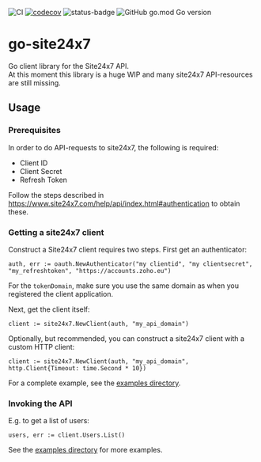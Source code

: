 ![CI](https://github.com/jseris/go-site24x7/workflows/CI/badge.svg) [![codecov](https://codecov.io/gh/jseris/go-site24x7/branch/master/graph/badge.svg)](https://codecov.io/gh/jseris/go-site24x7) ![status-badge](https://goreportcard.com/badge/github.com/jseris/go-site24x7) ![GitHub go.mod Go version](https://img.shields.io/github/go-mod/go-version/jseris/go-site24x7)

# go-site24x7
Go client library for the Site24x7 API.  
At this moment this library is a huge WIP and many site24x7 API-resources are still missing. 
  
## Usage
### Prerequisites
In order to do API-requests to site24x7, the following is required:
* Client ID
* Client Secret
* Refresh Token

Follow the steps described in https://www.site24x7.com/help/api/index.html#authentication to obtain these.  

### Getting a site24x7 client
Construct a Site24x7 client requires two steps. 
First get an authenticator:  
  
    auth, err := oauth.NewAuthenticator("my clientid", "my clientsecret", "my_refreshtoken", "https://accounts.zoho.eu")  
   
For the `tokenDomain`, make sure you use the same domain as when you registered the client application.  
  
Next, get the client itself:  
  
    client := site24x7.NewClient(auth, "my_api_domain")  
  
Optionally, but recommended, you can construct a site24x7 client with a custom HTTP client:  
  
    client := site24x7.NewClient(auth, "my_api_domain", http.Client{Timeout: time.Second * 10})  
  
For a complete example, see the [examples directory](https://github.com/jseris/go-site24x7/tree/master/examples).  
  
### Invoking the API
E.g. to get a list of users:  
  
    users, err := client.Users.List()  

See the [examples directory](https://github.com/jseris/go-site24x7/tree/master/examples) for more examples.  




